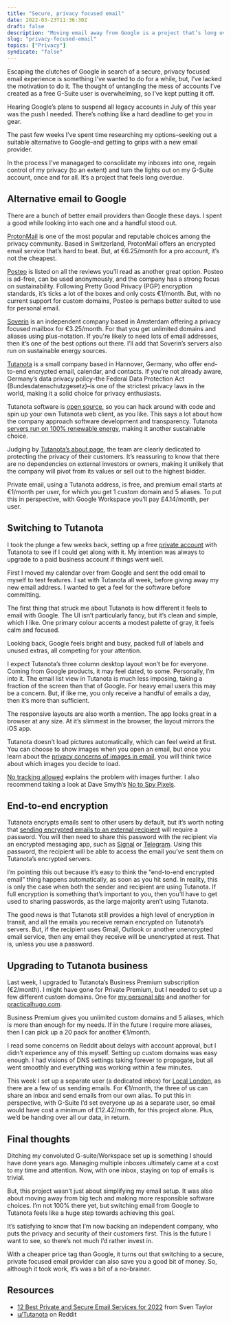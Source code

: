 ```yaml
---
title: "Secure, privacy focused email"
date: 2022-03-23T11:36:30Z
draft: false
description: "Moving email away from Google is a project that’s long overdue."
slug: "privacy-focused-email"
topics: ["Privacy"]
syndicate: "false"
---
```


Escaping the clutches of Google in search of a secure, privacy focused email experience is something I’ve wanted to do for a while, but, I’ve lacked the motivation to do it. The thought of untangling the mess of accounts I’ve created as a free G-Suite user is overwhelming, so I’ve kept putting it off. 

Hearing Google’s plans to suspend all legacy accounts in July of this year was the push I needed. There’s nothing like a hard deadline to get you in gear. 

The past few weeks I’ve spent time researching my options–seeking out a suitable alternative to Google–and getting to grips with a new email provider.

In the process I’ve managaged to consolidate my inboxes into one, regain control of my privacy (to an extent) and turn the lights out on my G-Suite account, once and for all. It’s a project that feels long overdue.


## Alternative email to Google 

There are a bunch of better email providers than Google these days. I spent a good while looking into each one and a handful stood out. 

[ProtonMail](https://protonmail.com/) is one of the most popular and reputable choices among the privacy community. Based in Switzerland, ProtonMail offers an encrypted email service that’s hard to beat. But, at €6.25/month for a pro account, it’s not the cheapest. 

[Posteo](https://posteo.de/en) is listed on all the reviews you’ll read as another great option. Posteo is ad-free, can be used anonymously, and the company has a strong focus on sustainability. Following Pretty Good Privacy (PGP) encryption standards, it’s ticks a lot of the boxes and only costs €1/month. But, with no current support for custom domains, Posteo is perhaps better suited to use for personal email.

[Soverin](https://soverin.net/) is an independent company based in Amsterdam offering a privacy focused mailbox for €3.25/month. For that you get unlimited domains and aliases using plus-notation. If you're likely to need lots of email addresses, then it’s one of the best options out there. I’ll add that Soverin’s servers also run on sustainable energy sources.

[Tutanota](https://tutanota.com/) is a small company based in Hannover, Germany, who offer end-to-end encrypted email, calendar, and contacts. If you’re not already aware, Germany’s data privacy policy–the Federal Data Protection Act (Bundesdatenschutzgesetz)–is one of the strictest privacy laws in the world, making it a solid choice for privacy enthusiasts.

Tutanota software is [open source](https://github.com/tutao/tutanota), so you can hack around with code and spin up your own Tutanota web client, as you like. This says a lot about how the company approach software development and transparency. Tutanota [servers run on 100% renewable energy](https://tutanota.com/blog/posts/green-emaill), making it another sustainable choice. 

Judging by [Tutanota’s about page](https://tutanota.com/about/), the team are clearly dedicated to protecting the privacy of their customers. It’s reassuring to know that there are no dependencies on external investors or owners, making it unlikely that the company will pivot from its values or sell out to the highest bidder.

Private email, using a Tutanota address, is free, and premium email starts at €1/month per user, for which you get 1 custom domain and 5 aliases. To put this in perspective, with Google Workspace you’ll pay £4.14/month, per user.


## Switching to Tutanota

I took the plunge a few weeks back, setting up a free [private account](https://tutanota.com/pricing/) with Tutanota to see if I could get along with it. My intention was always to upgrade to a paid business account if things went well.

First I moved my calendar over from Google and sent the odd email to myself to test features. I sat with Tutanota all week, before giving away my new email address. I wanted to get a feel for the software before committing. 

The first thing that struck me about Tutanota is how different it feels to email with Google. The UI isn’t particularly fancy, but it’s clean and simple, which I like. One primary colour accents a modest palette of gray, it feels calm and focused. 

Looking back, Google feels bright and busy, packed full of labels and unused extras, all competing for your attention. 

I expect Tutanota’s three column desktop layout won’t be for everyone. Coming from Google products, it may feel dated, to some. Personally, I’m into it. The email list view in Tutanota is much less imposing, taking a fraction of the screen than that of Google. For heavy email users this may be a concern. But, if like me, you only receive a handful of emails a day, then it’s more than sufficient.

The responsive layouts are also worth a mention. The app looks great in a browser at any size. At it’s slimmest in the browser, the layout mirrors the iOS app.

Tutanota doesn’t load pictures automatically, which can feel weird at first. You can choose to show images when you open an email, but once you learn about the [privacy concerns of images in email](https://tutanota.com/faq/#load-images), you will think twice about which images you decide to load. 

[No tracking allowed](https://tutanota.com/blog/posts/most-secure-email-service/#no-tracking-allowed) explains the problem with images further. I also recommend taking a look at Dave Smyth’s [No to Spy Pixels](https://notospypixels.com/).

## End-to-end encryption

Tutanota encrypts emails sent to other users by default, but it’s worth noting that [sending encrypted emails to an external recipient](https://tutanota.com/faq#encrypted-emails-external) will require a password.  You will then need to share this password with the recipient via an encrypted messaging app, such as [Signal](https://signal.org/) or [Telegram](https://telegram.org/). Using this password, the recipient will be able to access the email you’ve sent them on Tutanota’s encrypted servers. 

I’m pointing this out because it’s easy to think the “end-to-end encrypted email” thing happens automatically, as soon as you hit send. In reality, this is only the case when both the sender and recipient are using Tutanota. If full encryption is something that’s important to you, then you’ll have to get used to sharing passwords, as the large majority aren’t using Tutanota.

The good news is that Tutanota still provides a high level of encryption in transit, and all the emails you receive remain encrypted on Tutanota’s servers. But, if the recipient uses Gmail, Outlook or another unencrypted email service, then any email they receive will be unencrypted at rest. That is, unless you use a password.


## Upgrading to Tutanota business

Last week, I upgraded to Tutanota’s Business Premium subscription (€2/month). I might have gone for Private Premium, but I needed to set up a few different custom domains. One for [my personal site](https://harrycresswell.com/) and another for [practicalhugo.com](https://www.practicalhugo.com/). 

Business Premium gives you unlimited custom domains and 5 aliases, which is more than enough for my needs. If in the future I require more aliases, then I can pick up a 20 pack for another €1/month.

I read some concerns on Reddit about delays with account approval, but I didn’t experience any of this myself. Setting up custom domains was easy enough. I had visions of DNS settings taking forever to propagate, but all went smoothly and everything was working within a few minutes.

This week I set up a separate user (a dedicated inbox) for [Local London](https://locallondon.life/), as there are a few of us sending emails. For €1/month, the three of us can share an inbox and send emails from our own alias. To put this in perspective, with G-Suite I’d set everyone up as a separate user, so email would have cost a minimum of £12.42/month, for this project alone. Plus, we’d be handing over all our data, in return.


## Final thoughts

Ditching my convoluted G-suite/Workspace set up is something I should have done years ago. Managing multiple inboxes ultimately came at a cost to my time and attention. Now, with one inbox, staying on top of emails is trivial. 

But, this project wasn’t just about simplifying my email setup. It was also about moving away from big tech and making more responsible software choices. I’m not 100% there yet, but switching email from Google to Tutanota feels like a huge step towards achieving this goal. 

It’s satisfying to know that I’m now backing an independent company, who puts the privacy and security of their customers first. This is the future I want to see, so there’s not much I’d rather invest in. 

With a cheaper price tag than Google, it turns out that switching to a secure, private focused email provider can also save you a good bit of money. So, although it took work, it’s was a bit of a no-brainer.

## Resources

- [12 Best Private and Secure Email Services for 2022](https://restoreprivacy.com/email/secure/) from Sven Taylor
- [u/Tutanota](https://www.reddit.com/user/Tutanota/) on Reddit




